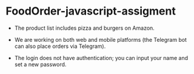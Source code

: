 # FoodOrder-javascript-assigment

+ The product list includes pizza and burgers on Amazon.

+ We are working on both web and mobile platforms (the Telegram bot can also place orders via Telegram).

+ The login does not have authentication; you can input your name and set a new password.